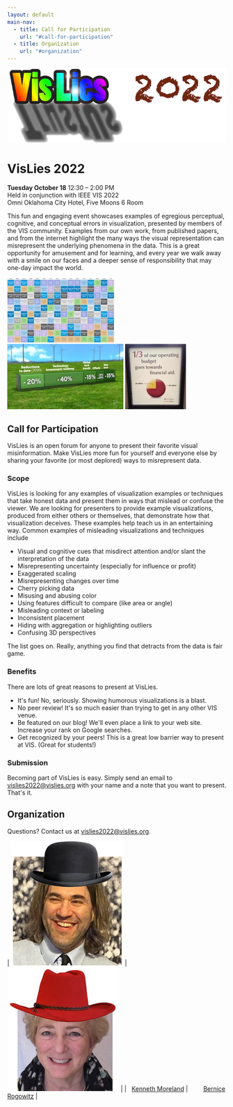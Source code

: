 ```yaml
---
layout: default
main-nav:
  - title: Call for Participation
    url: "#call-for-participation"
  - title: Organization
    url: "#organization"
---
```


![VisLies 2022!](images/VisLiesLogo2022.png)

# VisLies 2022

**Tuesday October 18** 12:30 – 2:00 PM  
Held in conjunction with IEEE VIS 2022  
Omni Oklahoma City Hotel, Five Moons 6 Room

This fun and engaging event showcases examples of egregious perceptual,
cognitive, and conceptual errors in visualization, presented by members of
the VIS community. Examples from our own work, from published papers, and
from the internet highlight the many ways the visual representation can
misrepresent the underlying phenomena in the data. This is a great
opportunity for amusement and for learning, and every year we walk away
with a smile on our faces and a deeper sense of responsibility that may
one-day impact the world.

![Example 1](images/example1.jpg)
![Example 2](images/example2.jpg)
![Example 3](images/example3.jpg)


## Call for Participation

VisLies is an open forum for anyone to present their favorite visual
misinformation. Make VisLies more fun for yourself and everyone else by
sharing your favorite (or most deplored) ways to misrepresent data.

### Scope

VisLies is looking for any examples of visualization examples or techniques
that take honest data and present them in ways that mislead or confuse the
viewer. We are looking for presenters to provide example visualizations,
produced from either others or themselves, that demonstrate how that
visualization deceives. These examples help teach us in an entertaining
way. Common examples of misleading visualizations and techniques include

  * Visual and cognitive cues that misdirect attention and/or slant the
    interpretation of the data
  * Misrepresenting uncertainty (especially for influence or profit)
  * Exaggerated scaling
  * Misrepresenting changes over time
  * Cherry picking data
  * Misusing and abusing color
  * Using features difficult to compare (like area or angle)
  * Misleading context or labeling
  * Inconsistent placement
  * Hiding with aggregation or highlighting outliers
  * Confusing 3D perspectives

The list goes on. Really, anything you find that detracts from the data is
fair game.

### Benefits

There are lots of great reasons to present at VisLies.

  * It's fun! No, seriously. Showing humorous visualizations is a blast.
  * No peer review! It's so much easier than trying to get in any other VIS venue.
  * Be featured on our blog! We'll even place a link to your web site. Increase your rank on Google searches.
  * Get recognized by your peers! This is a great low barrier way to present at VIS. (Great for students!)

### Submission

Becoming part of VisLies is easy. Simply send an email to
<a href="mailto:vislies2022@vislies.org">vislies2022@vislies.org</a> with
your name and a note that you want to present. That's it.

## Organization

Questions? Contact us at
<a href="mailto:vislies2022@vislies.org">vislies2022@vislies.org</a>.

| ![Kenneth Moreland](images/ken-edited.jpg) | ![Bernice Rogowitz](images/bernice-edited.jpg) |
| &nbsp; <a href="http://www.kennethmoreland.com/">Kenneth Moreland</a> | &nbsp; &nbsp; &nbsp; &nbsp; <a href="https://sites.google.com/site/bernicerogowitz/">Bernice Rogowitz</a> |

